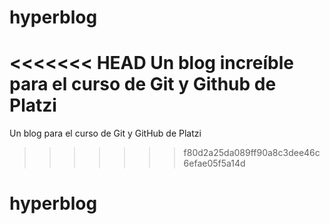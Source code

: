 # hyperblog
<<<<<<< HEAD
Un blog increíble para el curso de Git y Github de Platzi
=======
Un blog para el curso de Git y GitHub de Platzi
>>>>>>> f80d2a25da089ff90a8c3dee46c6efae05f5a14d
# hyperblog
